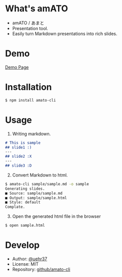 # What's amATO
- amATO / あまと
- Presentation tool.
- Easily turn Markdown presentations into rich slides.

# Demo
[Demo Page](https://uehr.s3-ap-northeast-1.amazonaws.com/amato-demo.html)

# Installation
```bash
$ npm install amato-cli
```

# Usage

1. Writing markdown.

```markdown:sample/sample.md
# This is sample
## slide1 :)
---
## slide2 :X
---
## slide3 :D
```

2. Convert Markdown to html.

```bash
$ amato-cli sample/sample.md -o sample
Generating slides.
■ Source: sample/sample.md
■ Output: sample/sample.html
■ Style: default
Complate.
```

3. Open the generated html file in the browser
```bash
$ open sample.html
```

# Develop
- Author: [@uehr37](https://twitter.com/uehr37)
- License: MIT
- Repository: [github/amato-cli](https://github.com/uehr/amato-cli)